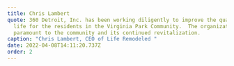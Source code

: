```yaml
---
title: Chris Lambert
quote: 360 Detroit, Inc. has been working diligently to improve the quality of
  life for the residents in the Virginia Park Community.  The organization is
  paramount to the community and its continued revitalization.
caption: "Chris Lambert, CEO of Life Remodeled "
date: 2022-04-08T14:11:20.737Z
order: 2
---
```

